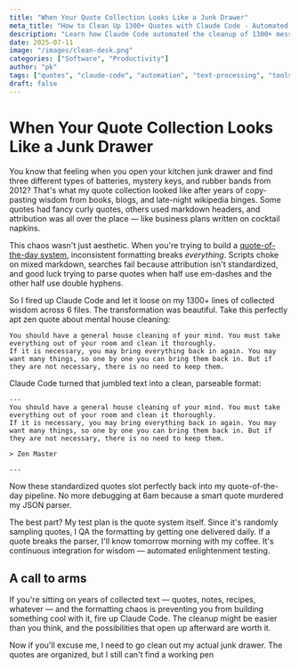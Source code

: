 ```yaml
---
title: "When Your Quote Collection Looks Like a Junk Drawer"
meta_title: "How to Clean Up 1300+ Quotes with Claude Code - Automated Text Processing"
description: "Learn how Claude Code automated the cleanup of 1300+ messy quotes into a standardized format. Transform years of copy-pasted wisdom into a working quote-of-the-day system with AI-powered text processing."
date: 2025-07-11
image: "/images/clean-desk.png"
categories: ["Software", "Productivity"]
author: "pk"
tags: ["quotes", "claude-code", "automation", "text-processing", "tools"]
draft: false
---
```


# When Your Quote Collection Looks Like a Junk Drawer

You know that feeling when you open your kitchen junk drawer and find three different types of batteries, mystery keys, and rubber bands from 2012? That's what my quote collection looked like after years of copy-pasting wisdom from books, blogs, and late-night wikipedia binges. Some quotes had fancy curly quotes, others used markdown headers, and attribution was all over the place — like business plans written on cocktail napkins.

This chaos wasn't just aesthetic. When you're trying to build a [quote-of-the-day system](https://paulkarayan.com/blog/build-your-own-quote-of-the-day/), inconsistent formatting breaks _everything_. Scripts choke on mixed markdown, searches fail because attribution isn't standardized, and good luck trying to parse quotes when half use em-dashes and the other half use double hyphens.

So I fired up Claude Code and let it loose on my 1300+ lines of collected wisdom across 6 files. The transformation was beautiful. Take this perfectly apt zen quote about mental house cleaning:

```
You should have a general house cleaning of your mind. You must take everything out of your room and clean it thoroughly. 
If it is necessary, you may bring everything back in again. You may want many things, so one by one you can bring them back in. But if they are not necessary, there is no need to keep them.
```

Claude Code turned that jumbled text into a clean, parseable format:

```
---
You should have a general house cleaning of your mind. You must take everything out of your room and clean it thoroughly. 
If it is necessary, you may bring everything back in again. You may want many things, so one by one you can bring them back in. But if they are not necessary, there is no need to keep them.

> Zen Master

---
```


Now these standardized quotes slot perfectly back into my quote-of-the-day pipeline. No more debugging at 6am because a smart quote murdered my JSON parser.

The best part? My test plan is the quote system itself. Since it's randomly sampling quotes, I QA the formatting by getting one delivered daily. If a quote breaks the parser, I'll know tomorrow morning with my coffee. It's continuous integration for wisdom — automated enlightenment testing.


## A call to arms

If you're sitting on years of collected text — quotes, notes, recipes, whatever — and the formatting chaos is preventing you from building something cool with it, fire up Claude Code. The cleanup might be easier than you think, and the possibilities that open up afterward are worth it.

Now if you'll excuse me, I need to go clean out my actual junk drawer. The quotes are organized, but I still can't find a working pen